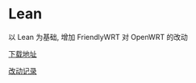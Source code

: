# Lean 

以 Lean 为基础, 增加 FriendlyWRT 对 OpenWRT 的改动

[下载地址](https://github.com/songchenwen/nanopi-r2s/releases/download/Lean-2020-04-14-b7c1390/Lean-2020-04-14-b7c1390-ROM.zip)

[改动记录](CHANGELOG.md)
